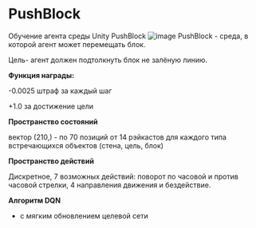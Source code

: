 # PushBlock

Обучение агента среды Unity PushBlock
![image](https://github.com/TatianaVoronich/PushBlock/assets/35915308/27e9387d-b08e-49a8-b5d1-b5564373d490)
PushBlock - среда, в которой агент может перемещать блок.

Цель- агент должен подтолкнуть блок не залёную линию.

**Функция награды:**

-0.0025 штраф за каждый шаг

+1.0 за достижение цели

**Пространство состояний**

вектор (210,) - по 70 позиций от 14 рэйкастов для каждого типа встречающихся объектов (стена, цель, блок)

**Пространство действий**

Дискретное, 7 возможных действий: поворот по часовой и против часовой стрелки, 4 направления движения и бездействие.


**Алгоритм DQN**

- с мягким обновлением целевой сети





